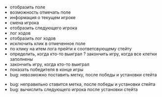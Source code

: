+ отобразить поле
+ возможность отмечать поле
+ информация о текущем игроке
+ смена игрока
+ отобразить следующего игрока
+ лог ходов
+ отобразить лог ходов
+ исключить клик в отмеченное поле
+ по клику на итем лога прейти к соответсвующему стейту
+ определить, когда кто-то выиграл
? закончить игру, когда все клетки заполнены
+ закончить игру, когда кто-то выиграл
+ показать победителя в конце игры
+ bug: невозможно поставить метку, после победы и установки стейта
- bug: неправильно ставится метка, после победы и установки стейта
- bug: вычислить следующего игрока после установки стейта